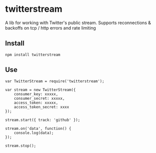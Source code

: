 twitterstream
==========

A lib for working with Twitter's public stream. Supports reconnections & backoffs on tcp / http errors and rate limiting

Install
--------
    npm install twitterstream

Use
--------

    var TwitterStream = require('twitterstream');

    var stream = new TwitterStream({
        consumer_key: xxxxx,
        consumer_secret: xxxxx,
        access_token: xxxxx,
        access_token_secret: xxxx
    });

    stream.start({ track: 'github' });

    stream.on('data', function() {
        console.log(data);
    });

    stream.stop();
